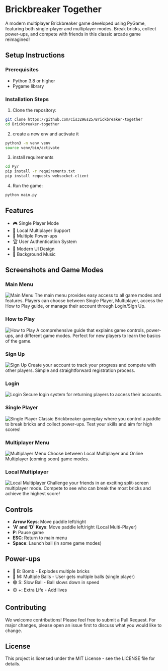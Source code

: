 # Brickbreaker Together

A modern multiplayer Brickbreaker game developed using PyGame, featuring both single-player and multiplayer modes. Break bricks, collect power-ups, and compete with friends in this classic arcade game reimagined!

## Setup Instructions

### Prerequisites
- Python 3.8 or higher
- Pygame library

### Installation Steps

1. Clone the repository:
```bash
git clone https://github.com/cis3296s25/Brickbreaker-together
cd Brickbreaker-together
```

2. create a new env and activate it
```bash
python3 -m venv venv 
source venv/bin/activate
```

3. install requirements
```bash
cd Py/
pip install -r requirements.txt
pip install requests websocket-client
```

4. Run the game:
```bash
python main.py
```
## Features

- 🎮 Single Player Mode
- 👥 Local Multiplayer Support
- 🎯 Multiple Power-ups
- 🏆 User Authentication System
- 🎨 Modern UI Design
- 🎵 Background Music

## Screenshots and Game Modes

### Main Menu
![Main Menu](images/MainMenu.png)
The main menu provides easy access to all game modes and features. Players can choose between Single Player, Multiplayer, access the How to Play guide, or manage their account through Login/Sign Up.

### How to Play
![How to Play](images/HowToPlay.png)
A comprehensive guide that explains game controls, power-ups, and different game modes. Perfect for new players to learn the basics of the game.

### Sign Up
![Sign Up](images/SignUp.png)
Create your account to track your progress and compete with other players. Simple and straightforward registration process.

### Login
![Login](images/Login.png)
Secure login system for returning players to access their accounts.

### Single Player
![Single Player](images/SinglePlayer.png)
Classic Brickbreaker gameplay where you control a paddle to break bricks and collect power-ups. Test your skills and aim for high scores!

### Multiplayer Menu
![Multiplayer Menu](images/MultiPlayerMenu.png)
Choose between Local Multiplayer and Online Multiplayer (coming soon) game modes.

### Local Multiplayer
![Local Multiplayer](images/MultiPlayerLocal.png)
Challenge your friends in an exciting split-screen multiplayer mode. Compete to see who can break the most bricks and achieve the highest score!

## Controls

- **Arrow Keys**: Move paddle left/right
- **'A' and 'D' Keys**: Move paddle left/right (Local Multi-Player)
- **P**: Pause game
- **ESC**: Return to main menu
- **Space**: Launch ball (in some game modes)

## Power-ups

- 🔴 B: Bomb - Explodes multiple bricks
- 🔵 M: Multiple Balls - User gets multiple balls (single player)
- 🟢 S: Slow Ball - Ball slows down in speed
- 🟡 +: Extra Life - Add lives

## Contributing

We welcome contributions! Please feel free to submit a Pull Request. For major changes, please open an issue first to discuss what you would like to change.

## License

This project is licensed under the MIT License - see the LICENSE file for details.
